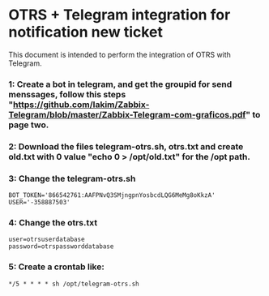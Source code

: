 # OTRS + Telegram integration for notification new ticket
This document is intended to perform the integration of OTRS with Telegram.

### 1: Create a bot in telegram, and get the groupid for send menssages, follow this steps "https://github.com/Iakim/Zabbix-Telegram/blob/master/Zabbix-Telegram-com-graficos.pdf" to page two.

### 2: Download the files telegram-otrs.sh, otrs.txt and create old.txt with 0 value "echo 0 > /opt/old.txt" for the /opt path.

### 3: Change the telegram-otrs.sh

    BOT_TOKEN='866542761:AAFPNvQ3SMjngpnYosbcdLQG6MeMg8oKkzA'
    USER='-358887503'

### 4: Change the otrs.txt

    user=otrsuserdatabase
    password=otrspassworddatabase
    
### 5: Create a crontab like:
    
    */5 * * * * sh /opt/telegram-otrs.sh

